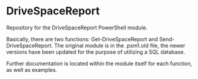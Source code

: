 DriveSpaceReport
================

Repository for the DriveSpaceReport PowerShell module.

Basically, there are two functions:  Get-DriveSpaceReport and Send-DriveSpaceReport.  The original module is in the .psm1.old file, the newer versions have been updated for the purpose of utilizing a SQL database.

Further documentation is located within the module itself for each function, as well as examples.